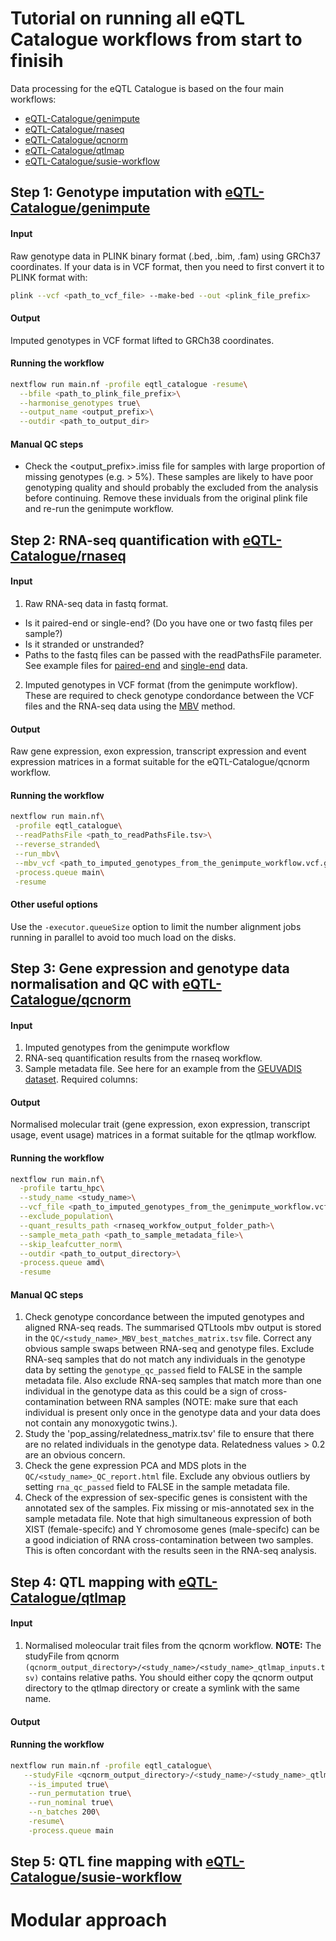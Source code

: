 # Tutorial on running all eQTL Catalogue workflows from start to finisih

Data processing for the eQTL Catalogue is based on the four main workflows:
* [eQTL-Catalogue/genimpute](https://github.com/eQTL-Catalogue/genimpute)
* [eQTL-Catalogue/rnaseq](https://github.com/eQTL-Catalogue/rnaseq)
* [eQTL-Catalogue/qcnorm](https://github.com/eQTL-Catalogue/qcnorm)
* [eQTL-Catalogue/qtlmap](https://github.com/eQTL-Catalogue/qtlmap)
* [eQTL-Catalogue/susie-workflow](https://github.com/eQTL-Catalogue/susie-workflow)

## Step 1: Genotype imputation with [eQTL-Catalogue/genimpute](https://github.com/eQTL-Catalogue/genimpute)

#### Input
Raw genotype data in PLINK binary format (.bed, .bim, .fam) using GRCh37 coordinates. If your data is in VCF format, then you need to first convert it to PLINK format with:

```bash
plink --vcf <path_to_vcf_file> --make-bed --out <plink_file_prefix>

```

#### Output
Imputed genotypes in VCF format lifted to GRCh38 coordinates.

#### Running the workflow
```bash
nextflow run main.nf -profile eqtl_catalogue -resume\
  --bfile <path_to_plink_file_prefix>\
  --harmonise_genotypes true\
  --output_name <output_prefix>\
  --outdir <path_to_output_dir>
```

#### Manual QC steps

- Check the <output_prefix>.imiss file for samples with large proportion of missing genotypes (e.g. > 5%). These samples are likely to have poor genotyping quality and should probably the excluded from the analysis before continuing. Remove these inviduals from the original plink file and re-run the genimpute workflow.

## Step 2: RNA-seq quantification with [eQTL-Catalogue/rnaseq](https://github.com/eQTL-Catalogue/rnaseq)

#### Input
1. Raw RNA-seq data in fastq format. 
  - Is it paired-end or single-end? (Do you have one or two fastq files per sample?)
  - Is it stranded or unstranded?
  - Paths to the fastq files can be passed with the readPathsFile parameter. See example files for [paired-end](https://github.com/eQTL-Catalogue/rnaseq/blob/master/data/readPathsFile_macrophages_PE.tsv) and [single-end](https://github.com/eQTL-Catalogue/rnaseq/blob/master/data/readPathsFile_macrophages_SE.tsv) data.
2. Imputed genotypes in VCF format (from the genimpute workflow). These are required to check genotype condordance between the VCF files and the RNA-seq data using the [MBV](https://doi.org/10.1093/bioinformatics/btx074) method.

#### Output
Raw gene expression, exon expression, transcript expression and event expression matrices in a format suitable for the eQTL-Catalogue/qcnorm workflow.

#### Running the workflow
```bash
nextflow run main.nf\
 -profile eqtl_catalogue\
 --readPathsFile <path_to_readPathsFile.tsv>\
 --reverse_stranded\
 --run_mbv\
 --mbv_vcf <path_to_imputed_genotypes_from_the_genimpute_workflow.vcf.gz>\
 -process.queue main\
 -resume
```

#### Other useful options
Use the `-executor.queueSize` option to limit the number alignment jobs running in parallel to avoid too much load on the disks.


## Step 3: Gene expression and genotype data normalisation and QC with [eQTL-Catalogue/qcnorm](https://github.com/eQTL-Catalogue/qcnorm)

#### Input
1. Imputed genotypes from the genimpute workflow
2. RNA-seq quantification results from the rnaseq workflow.
3. Sample metadata file. See here for an example from the [GEUVADIS dataset](workflow_execution_files/GEUVADIS.tsv). Required columns:

#### Output
Normalised molecular trait (gene expression, exon expression, transcript usage, event usage) matrices in a format suitable for the qtlmap workflow.

#### Running the workflow
```bash
nextflow run main.nf\
  -profile tartu_hpc\
  --study_name <study_name>\
  --vcf_file <path_to_imputed_genotypes_from_the_genimpute_workflow.vcf.gz>\
  --exclude_population\
  --quant_results_path <rnaseq_workfow_output_folder_path>\
  --sample_meta_path <path_to_sample_metadata_file>\
  --skip_leafcutter_norm\
  --outdir <path_to_output_directory>\
  -process.queue amd\
  -resume
```

#### Manual QC steps

1. Check genotype concordance between the imputed genotypes and aligned RNA-seq reads. The summarised QTLtools mbv output is stored in the `QC/<study_name>_MBV_best_matches_matrix.tsv` file. Correct any obvious sample swaps between RNA-seq and genotype files. Exclude RNA-seq samples that do not match any individuals in the genotype data by setting the `genotype_qc_passed` field to FALSE in the sample metadata file. Also exclude RNA-seq samples that match more than one individual in the genotype data as this could be a sign of cross-contamination between RNA samples (NOTE: make sure that each individual is present only once in the genotype data and your data does not contain any monoxygotic twins.). 
2. Study the 'pop_assing/relatedness_matrix.tsv' file to ensure that there are no related individuals in the genotype data. Relatedness values > 0.2 are an obvious concern.
3. Check the gene expression PCA and MDS plots in the `QC/<study_name>_QC_report.html` file. Exclude any obvious outliers by setting `rna_qc_passed` field to FALSE in the sample metadata file. 
4. Check of the expression of sex-specific genes is consistent with the annotated sex of the samples. Fix missing or mis-annotated sex in the sample metadata file. Note that high simultaneous expression of both XIST (female-specifc) and Y chromosome genes (male-specifc) can be a good indiciation of RNA cross-contamination between two samples. This is often concordant with the results seen in the RNA-seq analysis.


## Step 4: QTL mapping with [eQTL-Catalogue/qtlmap](https://github.com/eQTL-Catalogue/qtlmap)

#### Input
1. Normalised moleocular trait files from the qcnorm workflow. **NOTE:** The studyFile from qcnorm `(qcnorm_output_directory>/<study_name>/<study_name>_qtlmap_inputs.tsv)` contains relative paths. You should either copy the qcnorm output directory to the qtlmap directory or create a symlink with the same name. 

#### Output

#### Running the workflow

```bash
nextflow run main.nf -profile eqtl_catalogue\
   --studyFile <qcnorm_output_directory>/<study_name>/<study_name>_qtlmap_inputs.tsv\
    --is_imputed true\
    --run_permutation true\
    --run_nominal true\
    --n_batches 200\
    -resume\
    -process.queue main
```

## Step 5: QTL fine mapping with [eQTL-Catalogue/susie-workflow](https://github.com/eQTL-Catalogue/susie-workflow)

# Modular approach



